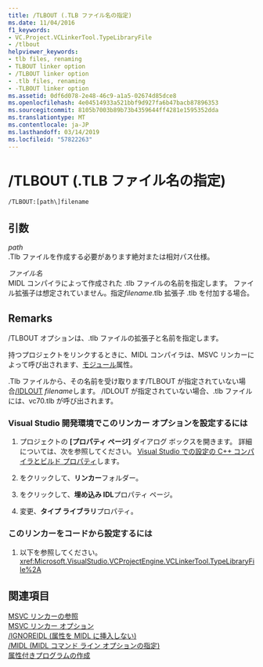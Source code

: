```yaml
---
title: /TLBOUT (.TLB ファイル名の指定)
ms.date: 11/04/2016
f1_keywords:
- VC.Project.VCLinkerTool.TypeLibraryFile
- /tlbout
helpviewer_keywords:
- tlb files, renaming
- TLBOUT linker option
- /TLBOUT linker option
- .tlb files, renaming
- -TLBOUT linker option
ms.assetid: 0df6d078-2e48-46c9-a1a5-02674d85dce8
ms.openlocfilehash: 4e04514933a521bbf9d927fa6b47bacb87896353
ms.sourcegitcommit: 8105b7003b89b73b4359644ff4281e1595352dda
ms.translationtype: MT
ms.contentlocale: ja-JP
ms.lasthandoff: 03/14/2019
ms.locfileid: "57822263"
---
```

# <a name="tlbout-name-tlb-file"></a>/TLBOUT (.TLB ファイル名の指定)

```
/TLBOUT:[path\]filename
```

## <a name="arguments"></a>引数

*path*<br/>
.Tlb ファイルを作成する必要があります絶対または相対パス仕様。

*ファイル名*<br/>
MIDL コンパイラによって作成された .tlb ファイルの名前を指定します。 ファイル拡張子は想定されていません。指定*filename*.tlb 拡張子 .tlb を付加する場合。

## <a name="remarks"></a>Remarks

/TLBOUT オプションは、.tlb ファイルの拡張子と名前を指定します。

持つプロジェクトをリンクするときに、MIDL コンパイラは、MSVC リンカーによって呼び出されます、[モジュール](../../windows/module-cpp.md)属性。

.Tlb ファイルから、その名前を受け取ります/TLBOUT が指定されていない場合[/IDLOUT](idlout-name-midl-output-files.md) *filename*します。 /IDLOUT が指定されていない場合、.tlb ファイルには、vc70.tlb が呼び出されます。

### <a name="to-set-this-linker-option-in-the-visual-studio-development-environment"></a>Visual Studio 開発環境でこのリンカー オプションを設定するには

1. プロジェクトの **[プロパティ ページ]** ダイアログ ボックスを開きます。 詳細については、次を参照してください。 [Visual Studio での設定の C++ コンパイラとビルド プロパティ](../working-with-project-properties.md)します。

1. をクリックして、**リンカー**フォルダー。

1. をクリックして、**埋め込み IDL**プロパティ ページ。

1. 変更、**タイプ ライブラリ**プロパティ。

### <a name="to-set-this-linker-option-programmatically"></a>このリンカーをコードから設定するには

1. 以下を参照してください。<xref:Microsoft.VisualStudio.VCProjectEngine.VCLinkerTool.TypeLibraryFile%2A>

## <a name="see-also"></a>関連項目

[MSVC リンカーの参照](linking.md)<br/>
[MSVC リンカー オプション](linker-options.md)<br/>
[/IGNOREIDL (属性を MIDL に挿入しない)](ignoreidl-don-t-process-attributes-into-midl.md)<br/>
[/MIDL (MIDL コマンド ライン オプションの指定)](midl-specify-midl-command-line-options.md)<br/>
[属性付きプログラムの作成](../../windows/building-an-attributed-program.md)
